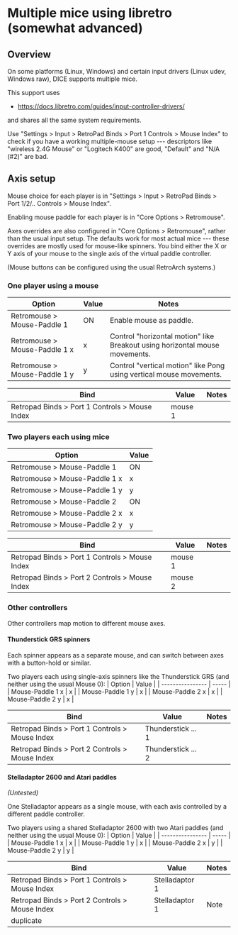 # Multiple mice using libretro (somewhat advanced)

## Overview
On some platforms (Linux, Windows) and certain input drivers (Linux udev, Windows raw),
DICE supports multiple mice.

This support uses 
* https://docs.libretro.com/guides/input-controller-drivers/

and shares all the same system requirements.  

Use "Settings > Input > RetroPad Binds > Port 1 Controls > Mouse Index"
to check if you have a working multiple-mouse setup --- descriptors
like "wireless 2.4G Mouse" or "Logitech K400" are good, "Default" and "N/A (#2)"
are bad.

## Axis setup
Mouse choice for each player is in "Settings > Input > RetroPad Binds > Port 1/2/.. Controls > Mouse Index".

Enabling mouse paddle for each player is in "Core Options > Retromouse".

Axes overrides are also configured in "Core Options > Retromouse", rather than the usual input setup.
The defaults work for most actual mice --- these overrides are mostly used for
mouse-like spinners.
You bind either the X or Y axis of your mouse to the single axis of the virtual paddle controller.

(Mouse buttons can be configured using the usual RetroArch systems.)

### One player using a mouse
| Option                        | Value | Notes                                                                       |
| ----------------------------- | ----- | --------------------------------------------------------------------------- |
| Retromouse > Mouse-Paddle 1   | ON    | Enable mouse as paddle.                                                     |
| Retromouse > Mouse-Paddle 1 x | x     | Control "horizontal motion" like Breakout using horizontal mouse movements. |
| Retromouse > Mouse-Paddle 1 y | y     | Control "vertical motion" like Pong using vertical mouse movements.         |


| Bind                                           | Value   | Notes  |
| ---------------------------------------------- | ------- | ------ |
| Retropad Binds > Port 1 Controls > Mouse Index | mouse 1 |        |

### Two players each using mice
| Option                        | Value |
| ----------------------------- | ----- |
| Retromouse > Mouse-Paddle 1   | ON    |
| Retromouse > Mouse-Paddle 1 x | x     |
| Retromouse > Mouse-Paddle 1 y | y     |
| Retromouse > Mouse-Paddle 2   | ON    |
| Retromouse > Mouse-Paddle 2 x | x     |
| Retromouse > Mouse-Paddle 2 y | y     |

| Bind           | Value | Notes                                                                       |
| ---------------- | ----- | --------------------------------------------------------------------------- |
| Retropad Binds > Port 1 Controls > Mouse Index | mouse 1 | |
| Retropad Binds > Port 2 Controls > Mouse Index | mouse 2 | |

### Other controllers
Other controllers map motion to different mouse axes.

#### Thunderstick GRS spinners
Each spinner appears as a separate mouse, and can switch between axes with a button-hold or similar.

Two players each using single-axis spinners like the Thunderstick GRS (and neither using the usual Mouse 0):
| Option           | Value |
| ---------------- | ----- |
| Mouse-Paddle 1 x | x     |
| Mouse-Paddle 1 y | x     |
| Mouse-Paddle 2 x | x     |
| Mouse-Paddle 2 y | x     |

| Bind           | Value | Notes                                                                       |
| ---------------- | ----- | --------------------------------------------------------------------------- |
| Retropad Binds > Port 1 Controls > Mouse Index | Thunderstick ... 1 | |
| Retropad Binds > Port 2 Controls > Mouse Index | Thunderstick ... 2 | |

#### Stelladaptor 2600 and Atari paddles
_(Untested)_

One Stelladaptor appears as a single mouse, with each axis controlled by a different paddle controller.

Two players using a shared Stelladaptor 2600 with two Atari paddles (and neither using the usual Mouse 0):
| Option           | Value |
| ---------------- | ----- |
| Mouse-Paddle 1 x | x     |
| Mouse-Paddle 1 y | x     |
| Mouse-Paddle 2 x | y     |
| Mouse-Paddle 2 y | y     |

| Bind           | Value | Notes                                                                       |
| ---------------- | ----- | --------------------------------------------------------------------------- |
| Retropad Binds > Port 1 Controls > Mouse Index | Stelladaptor 1 | |
| Retropad Binds > Port 2 Controls > Mouse Index | Stelladaptor 1 | Note
duplicate |
